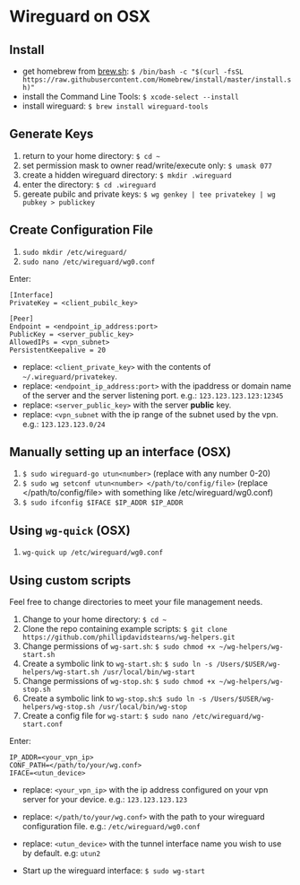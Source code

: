 # Wireguard on OSX

## Install

* get homebrew from [brew.sh](https://brew.sh): `$ /bin/bash -c "$(curl -fsSL https://raw.githubusercontent.com/Homebrew/install/master/install.sh)"`
* install the Command Line Tools: `$ xcode-select --install`
* install wireguard: `$ brew install wireguard-tools`

## Generate Keys

1. return to your home directory: `$ cd ~`
1. set permission mask to owner read/write/execute only: `$ umask 077`
1. create a hidden wireguard directory: `$ mkdir .wireguard`
1. enter the directory: `$ cd .wireguard`
1. gereate pubilc and private keys: `$ wg genkey | tee privatekey | wg pubkey > publickey`

## Create Configuration File

1. `sudo mkdir /etc/wireguard/`
1. `sudo nano /etc/wireguard/wg0.conf`

Enter:

```
[Interface]
PrivateKey = <client_pubilc_key>

[Peer]
Endpoint = <endpoint_ip_address:port>
PublicKey = <server_public_key>
AllowedIPs = <vpn_subnet>
PersistentKeepalive = 20
```

* replace: `<client_private_key>` with the contents of `~/.wireguard/privatekey`.
* replace: `<endpoint_ip_address:port>` with the ipaddress or domain name of the server and the server listening port. e.g.: `123.123.123.123:12345`
* replace: `<server_public_key>` with the server **public** key.
* replace: `<vpn_subnet` with the ip range of the subnet used by the vpn. e.g.: `123.123.123.0/24`

## Manually setting up an interface (OSX)

1. `$ sudo wireguard-go utun<number>` (replace <number> with any number 0-20)
1. `$ sudo wg setconf utun<number> </path/to/config/file>` (replace </path/to/config/file> with something like /etc/wireguard/wg0.conf)
1. `$ sudo ifconfig $IFACE $IP_ADDR $IP_ADDR` 

## Using `wg-quick` (OSX)

1. `wg-quick up /etc/wireguard/wg0.conf`

## Using custom scripts

Feel free to change directories to meet your file management needs.

1. Change to your home directory: `$ cd ~`
1. Clone the repo containing example scripts: `$ git clone https://github.com/phillipdavidstearns/wg-helpers.git`
1. Change permissions of `wg-sart.sh`: `$ sudo chmod +x ~/wg-helpers/wg-start.sh`
1. Create a symbolic link to `wg-start.sh`: `$ sudo ln -s /Users/$USER/wg-helpers/wg-start.sh /usr/local/bin/wg-start`
1. Change permissions of `wg-stop.sh`: `$ sudo chmod +x ~/wg-helpers/wg-stop.sh`
1. Create a symbolic link to `wg-stop.sh`:`$ sudo ln -s /Users/$USER/wg-helpers/wg-stop.sh /usr/local/bin/wg-stop`
1. Create a config file for `wg-start`: `$ sudo nano /etc/wireguard/wg-start.conf`

Enter:

```
IP_ADDR=<your_vpn_ip>
CONF_PATH=</path/to/your/wg.conf>
IFACE=<utun_device>
```

* replace: `<your_vpn_ip>` with the ip address configured on your vpn server for your device. e.g.: `123.123.123.123`
* replace: `</path/to/your/wg.conf>` with the path to your wireguard configuration file. e.g.: `/etc/wireguard/wg0.conf`
* replace: `<utun_device>` with the tunnel interface name you wish to use by default. e.g: `utun2`

* Start up the wireguard interface: `$ sudo wg-start`

